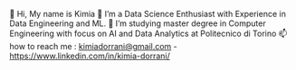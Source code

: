 
👋 Hi, My name is Kimia
👀 I’m a Data Science Enthusiast with Experience in Data Engineering and ML.
🌱 I’m studying master degree in Computer Engineering with focus on AI and Data Analytics at Politecnico di Torino
📫 how to reach me : kimiadorrani@gmail.com - https://www.linkedin.com/in/kimia-dorrani/


